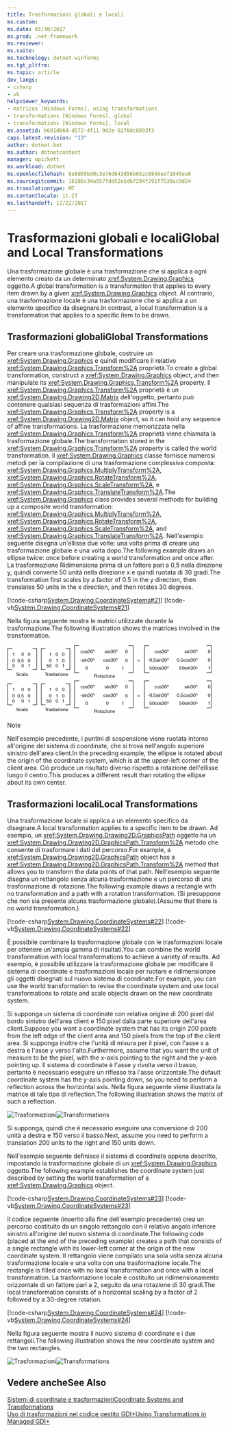 ```yaml
---
title: Trasformazioni globali e locali
ms.custom: 
ms.date: 03/30/2017
ms.prod: .net-framework
ms.reviewer: 
ms.suite: 
ms.technology: dotnet-winforms
ms.tgt_pltfrm: 
ms.topic: article
dev_langs:
- csharp
- vb
helpviewer_keywords:
- matrices [Windows Forms], using transformations
- transformations [Windows Forms], global
- transformations [Windows Forms], local
ms.assetid: b601d66d-d572-4f11-9d2e-92f0dc8893f3
caps.latest.revision: "13"
author: dotnet-bot
ms.author: dotnetcontent
manager: wpickett
ms.workload: dotnet
ms.openlocfilehash: 8e8d05bd0c3e76d643d56b652c8849eef1045ea8
ms.sourcegitcommit: 16186c34a957fdd52e5db7294f291f7530ac9d24
ms.translationtype: MT
ms.contentlocale: it-IT
ms.lasthandoff: 12/22/2017
---
```

# <a name="global-and-local-transformations"></a><span data-ttu-id="8cf95-102">Trasformazioni globali e locali</span><span class="sxs-lookup"><span data-stu-id="8cf95-102">Global and Local Transformations</span></span>
<span data-ttu-id="8cf95-103">Una trasformazione globale è una trasformazione che si applica a ogni elemento creato da un determinato <xref:System.Drawing.Graphics> oggetto.</span><span class="sxs-lookup"><span data-stu-id="8cf95-103">A global transformation is a transformation that applies to every item drawn by a given <xref:System.Drawing.Graphics> object.</span></span> <span data-ttu-id="8cf95-104">Al contrario, una trasformazione locale è una trasformazione che si applica a un elemento specifico da disegnare.</span><span class="sxs-lookup"><span data-stu-id="8cf95-104">In contrast, a local transformation is a transformation that applies to a specific item to be drawn.</span></span>  
  
## <a name="global-transformations"></a><span data-ttu-id="8cf95-105">Trasformazioni globali</span><span class="sxs-lookup"><span data-stu-id="8cf95-105">Global Transformations</span></span>  
 <span data-ttu-id="8cf95-106">Per creare una trasformazione globale, costruire un <xref:System.Drawing.Graphics> e quindi modificare il relativo <xref:System.Drawing.Graphics.Transform%2A> proprietà.</span><span class="sxs-lookup"><span data-stu-id="8cf95-106">To create a global transformation, construct a <xref:System.Drawing.Graphics> object, and then manipulate its <xref:System.Drawing.Graphics.Transform%2A> property.</span></span> <span data-ttu-id="8cf95-107">Il <xref:System.Drawing.Graphics.Transform%2A> proprietà è un <xref:System.Drawing.Drawing2D.Matrix> dell'oggetto, pertanto può contenere qualsiasi sequenza di trasformazioni affini.</span><span class="sxs-lookup"><span data-stu-id="8cf95-107">The <xref:System.Drawing.Graphics.Transform%2A> property is a <xref:System.Drawing.Drawing2D.Matrix> object, so it can hold any sequence of affine transformations.</span></span> <span data-ttu-id="8cf95-108">La trasformazione memorizzata nella <xref:System.Drawing.Graphics.Transform%2A> proprietà viene chiamata la trasformazione globale.</span><span class="sxs-lookup"><span data-stu-id="8cf95-108">The transformation stored in the <xref:System.Drawing.Graphics.Transform%2A> property is called the world transformation.</span></span> <span data-ttu-id="8cf95-109">Il <xref:System.Drawing.Graphics> classe fornisce numerosi metodi per la compilazione di una trasformazione complessiva composta: <xref:System.Drawing.Graphics.MultiplyTransform%2A>, <xref:System.Drawing.Graphics.RotateTransform%2A>, <xref:System.Drawing.Graphics.ScaleTransform%2A>, e <xref:System.Drawing.Graphics.TranslateTransform%2A>.</span><span class="sxs-lookup"><span data-stu-id="8cf95-109">The <xref:System.Drawing.Graphics> class provides several methods for building up a composite world transformation: <xref:System.Drawing.Graphics.MultiplyTransform%2A>, <xref:System.Drawing.Graphics.RotateTransform%2A>, <xref:System.Drawing.Graphics.ScaleTransform%2A>, and <xref:System.Drawing.Graphics.TranslateTransform%2A>.</span></span> <span data-ttu-id="8cf95-110">Nell'esempio seguente disegna un'ellisse due volte: una volta prima di creare una trasformazione globale e una volta dopo.</span><span class="sxs-lookup"><span data-stu-id="8cf95-110">The following example draws an ellipse twice: once before creating a world transformation and once after.</span></span> <span data-ttu-id="8cf95-111">La trasformazione Ridimensiona prima di un fattore pari a 0,5 nella direzione y, quindi converte 50 unità nella direzione x e quindi ruotata di 30 gradi.</span><span class="sxs-lookup"><span data-stu-id="8cf95-111">The transformation first scales by a factor of 0.5 in the y direction, then translates 50 units in the x direction, and then rotates 30 degrees.</span></span>  
  
 [!code-csharp[System.Drawing.CoordinateSystems#21](../../../../samples/snippets/csharp/VS_Snippets_Winforms/System.Drawing.CoordinateSystems/CS/Class1.cs#21)]
 [!code-vb[System.Drawing.CoordinateSystems#21](../../../../samples/snippets/visualbasic/VS_Snippets_Winforms/System.Drawing.CoordinateSystems/VB/Class1.vb#21)]  
  
 <span data-ttu-id="8cf95-112">Nella figura seguente mostra le matrici utilizzate durante la trasformazione.</span><span class="sxs-lookup"><span data-stu-id="8cf95-112">The following illustration shows the matrices involved in the transformation.</span></span>  
  
 <span data-ttu-id="8cf95-113">![Trasformazioni](../../../../docs/framework/winforms/advanced/media/aboutgdip05-art14.gif "AboutGdip05_art14")</span><span class="sxs-lookup"><span data-stu-id="8cf95-113">![Transformations](../../../../docs/framework/winforms/advanced/media/aboutgdip05-art14.gif "AboutGdip05_art14")</span></span>  
  
> [!NOTE]
>  <span data-ttu-id="8cf95-114">Nell'esempio precedente, i puntini di sospensione viene ruotata intorno all'origine del sistema di coordinate, che si trova nell'angolo superiore sinistro dell'area client.</span><span class="sxs-lookup"><span data-stu-id="8cf95-114">In the preceding example, the ellipse is rotated about the origin of the coordinate system, which is at the upper-left corner of the client area.</span></span> <span data-ttu-id="8cf95-115">Ciò produce un risultato diverso rispetto a rotazione dell'ellisse lungo il centro.</span><span class="sxs-lookup"><span data-stu-id="8cf95-115">This produces a different result than rotating the ellipse about its own center.</span></span>  
  
## <a name="local-transformations"></a><span data-ttu-id="8cf95-116">Trasformazioni locali</span><span class="sxs-lookup"><span data-stu-id="8cf95-116">Local Transformations</span></span>  
 <span data-ttu-id="8cf95-117">Una trasformazione locale si applica a un elemento specifico da disegnare.</span><span class="sxs-lookup"><span data-stu-id="8cf95-117">A local transformation applies to a specific item to be drawn.</span></span> <span data-ttu-id="8cf95-118">Ad esempio, un <xref:System.Drawing.Drawing2D.GraphicsPath> oggetto ha un <xref:System.Drawing.Drawing2D.GraphicsPath.Transform%2A> metodo che consente di trasformare i dati del percorso.</span><span class="sxs-lookup"><span data-stu-id="8cf95-118">For example, a <xref:System.Drawing.Drawing2D.GraphicsPath> object has a <xref:System.Drawing.Drawing2D.GraphicsPath.Transform%2A> method that allows you to transform the data points of that path.</span></span> <span data-ttu-id="8cf95-119">Nell'esempio seguente disegna un rettangolo senza alcuna trasformazione e un percorso di una trasformazione di rotazione.</span><span class="sxs-lookup"><span data-stu-id="8cf95-119">The following example draws a rectangle with no transformation and a path with a rotation transformation.</span></span> <span data-ttu-id="8cf95-120">(Si presuppone che non sia presente alcuna trasformazione globale).</span><span class="sxs-lookup"><span data-stu-id="8cf95-120">(Assume that there is no world transformation.)</span></span>  
  
 [!code-csharp[System.Drawing.CoordinateSystems#22](../../../../samples/snippets/csharp/VS_Snippets_Winforms/System.Drawing.CoordinateSystems/CS/Class1.cs#22)]
 [!code-vb[System.Drawing.CoordinateSystems#22](../../../../samples/snippets/visualbasic/VS_Snippets_Winforms/System.Drawing.CoordinateSystems/VB/Class1.vb#22)]  
  
 <span data-ttu-id="8cf95-121">È possibile combinare la trasformazione globale con le trasformazioni locale per ottenere un'ampia gamma di risultati.</span><span class="sxs-lookup"><span data-stu-id="8cf95-121">You can combine the world transformation with local transformations to achieve a variety of results.</span></span> <span data-ttu-id="8cf95-122">Ad esempio, è possibile utilizzare la trasformazione globale per modificare il sistema di coordinate e trasformazioni locale per ruotare e ridimensionare gli oggetti disegnati sul nuovo sistema di coordinate.</span><span class="sxs-lookup"><span data-stu-id="8cf95-122">For example, you can use the world transformation to revise the coordinate system and use local transformations to rotate and scale objects drawn on the new coordinate system.</span></span>  
  
 <span data-ttu-id="8cf95-123">Si supponga un sistema di coordinate con relativa origine di 200 pixel dal bordo sinistro dell'area client e 150 pixel dalla parte superiore dell'area client.</span><span class="sxs-lookup"><span data-stu-id="8cf95-123">Suppose you want a coordinate system that has its origin 200 pixels from the left edge of the client area and 150 pixels from the top of the client area.</span></span> <span data-ttu-id="8cf95-124">Si supponga inoltre che l'unità di misura per il pixel, con l'asse x a destra e l'asse y verso l'alto.</span><span class="sxs-lookup"><span data-stu-id="8cf95-124">Furthermore, assume that you want the unit of measure to be the pixel, with the x-axis pointing to the right and the y-axis pointing up.</span></span> <span data-ttu-id="8cf95-125">Il sistema di coordinate è l'asse y rivolta verso il basso, pertanto è necessario eseguire un riflesso tra l'asse orizzontale.</span><span class="sxs-lookup"><span data-stu-id="8cf95-125">The default coordinate system has the y-axis pointing down, so you need to perform a reflection across the horizontal axis.</span></span> <span data-ttu-id="8cf95-126">Nella figura seguente viene illustrata la matrice di tale tipo di reflection.</span><span class="sxs-lookup"><span data-stu-id="8cf95-126">The following illustration shows the matrix of such a reflection.</span></span>  
  
 <span data-ttu-id="8cf95-127">![Trasformazioni](../../../../docs/framework/winforms/advanced/media/aboutgdip05-art15.gif "AboutGdip05_art15")</span><span class="sxs-lookup"><span data-stu-id="8cf95-127">![Transformations](../../../../docs/framework/winforms/advanced/media/aboutgdip05-art15.gif "AboutGdip05_art15")</span></span>  
  
 <span data-ttu-id="8cf95-128">Si supponga, quindi che è necessario eseguire una conversione di 200 unità a destra e 150 verso il basso.</span><span class="sxs-lookup"><span data-stu-id="8cf95-128">Next, assume you need to perform a translation 200 units to the right and 150 units down.</span></span>  
  
 <span data-ttu-id="8cf95-129">Nell'esempio seguente definisce il sistema di coordinate appena descritto, impostando la trasformazione globale di un <xref:System.Drawing.Graphics> oggetto.</span><span class="sxs-lookup"><span data-stu-id="8cf95-129">The following example establishes the coordinate system just described by setting the world transformation of a <xref:System.Drawing.Graphics> object.</span></span>  
  
 [!code-csharp[System.Drawing.CoordinateSystems#23](../../../../samples/snippets/csharp/VS_Snippets_Winforms/System.Drawing.CoordinateSystems/CS/Class1.cs#23)]
 [!code-vb[System.Drawing.CoordinateSystems#23](../../../../samples/snippets/visualbasic/VS_Snippets_Winforms/System.Drawing.CoordinateSystems/VB/Class1.vb#23)]  
  
 <span data-ttu-id="8cf95-130">Il codice seguente (inserito alla fine dell'esempio precedente) crea un percorso costituito da un singolo rettangolo con il relativo angolo inferiore sinistro all'origine del nuovo sistema di coordinate.</span><span class="sxs-lookup"><span data-stu-id="8cf95-130">The following code (placed at the end of the preceding example) creates a path that consists of a single rectangle with its lower-left corner at the origin of the new coordinate system.</span></span> <span data-ttu-id="8cf95-131">Il rettangolo viene compilato una sola volta senza alcuna trasformazione locale e una volta con una trasformazione locale.</span><span class="sxs-lookup"><span data-stu-id="8cf95-131">The rectangle is filled once with no local transformation and once with a local transformation.</span></span> <span data-ttu-id="8cf95-132">La trasformazione locale è costituito un ridimensionamento orizzontale di un fattore pari a 2, seguito da una rotazione di 30 gradi.</span><span class="sxs-lookup"><span data-stu-id="8cf95-132">The local transformation consists of a horizontal scaling by a factor of 2 followed by a 30-degree rotation.</span></span>  
  
 [!code-csharp[System.Drawing.CoordinateSystems#24](../../../../samples/snippets/csharp/VS_Snippets_Winforms/System.Drawing.CoordinateSystems/CS/Class1.cs#24)]
 [!code-vb[System.Drawing.CoordinateSystems#24](../../../../samples/snippets/visualbasic/VS_Snippets_Winforms/System.Drawing.CoordinateSystems/VB/Class1.vb#24)]  
  
 <span data-ttu-id="8cf95-133">Nella figura seguente mostra il nuovo sistema di coordinate e i due rettangoli.</span><span class="sxs-lookup"><span data-stu-id="8cf95-133">The following illustration shows the new coordinate system and the two rectangles.</span></span>  
  
 <span data-ttu-id="8cf95-134">![Trasformazioni](../../../../docs/framework/winforms/advanced/media/aboutgdip05-art16.gif "AboutGdip05_art16")</span><span class="sxs-lookup"><span data-stu-id="8cf95-134">![Transformations](../../../../docs/framework/winforms/advanced/media/aboutgdip05-art16.gif "AboutGdip05_art16")</span></span>  
  
## <a name="see-also"></a><span data-ttu-id="8cf95-135">Vedere anche</span><span class="sxs-lookup"><span data-stu-id="8cf95-135">See Also</span></span>  
 [<span data-ttu-id="8cf95-136">Sistemi di coordinate e trasformazioni</span><span class="sxs-lookup"><span data-stu-id="8cf95-136">Coordinate Systems and Transformations</span></span>](../../../../docs/framework/winforms/advanced/coordinate-systems-and-transformations.md)  
 [<span data-ttu-id="8cf95-137">Uso di trasformazioni nel codice gestito GDI+</span><span class="sxs-lookup"><span data-stu-id="8cf95-137">Using Transformations in Managed GDI+</span></span>](../../../../docs/framework/winforms/advanced/using-transformations-in-managed-gdi.md)

